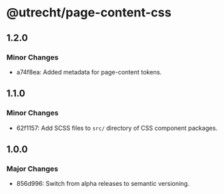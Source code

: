 # @utrecht/page-content-css

## 1.2.0

### Minor Changes

- a74f8ea: Added metadata for page-content tokens.

## 1.1.0

### Minor Changes

- 62f1157: Add SCSS files to `src/` directory of CSS component packages.

## 1.0.0

### Major Changes

- 856d996: Switch from alpha releases to semantic versioning.
